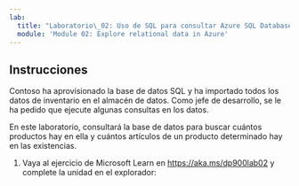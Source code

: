 ```yaml
---
lab:
  title: "Laboratorio\_02: Uso de SQL para consultar Azure SQL Database"
  module: 'Module 02: Explore relational data in Azure'
---
```


## <a name="instructions"></a>Instrucciones
Contoso ha aprovisionado la base de datos SQL y ha importado todos los datos de inventario en el almacén de datos. Como jefe de desarrollo, se le ha pedido que ejecute algunas consultas en los datos.

En este laboratorio, consultará la base de datos para buscar cuántos productos hay en ella y cuántos artículos de un producto determinado hay en las existencias.

1.  Vaya al ejercicio de Microsoft Learn en https://aka.ms/dp900lab02 y complete la unidad en el explorador: 
